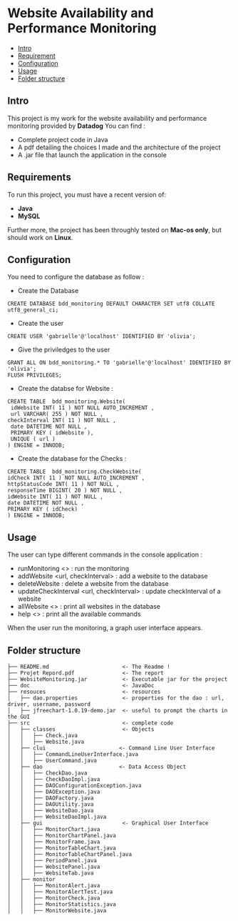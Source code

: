 # Website Availability and Performance Monitoring
- [Intro](#intro)
- [Requirement](#requirements)
- [Configuration](#configuration)
- [Usage](#usage)
- [Folder structure](#folder-structure)

Intro
-----

This project is my work for the website availability and performance monitoring provided by **Datadog**
You can find : 
- Complete project code in Java
- A pdf detailing the choices I made and the architecture of the project 
- A .jar file that launch the application in the console

Requirements
------------

To run this project, you must have a recent version of:
- **Java**
- **MySQL**

Further more, the project has been throughly tested on **Mac-os only**, but should work on **Linux**.

Configuration
-------------

You need to configure the database as follow : 

- Create the Database
``` 
CREATE DATABASE bdd_monitoring DEFAULT CHARACTER SET utf8 COLLATE utf8_general_ci;
``` 
- Create the user 
``` 
CREATE USER 'gabrielle'@'localhost' IDENTIFIED BY 'olivia';
``` 
- Give the priviledges to the user
``` 
GRANT ALL ON bdd_monitoring.* TO 'gabrielle'@'localhost' IDENTIFIED BY 'olivia';
FLUSH PRIVILEGES;
``` 
- Create the databse for Website : 
``` 
CREATE TABLE  bdd_monitoring.Website(
 idWebsite INT( 11 ) NOT NULL AUTO_INCREMENT ,
 url VARCHAR( 255 ) NOT NULL ,
checkInterval INT( 11 ) NOT NULL ,
 date DATETIME NOT NULL ,
 PRIMARY KEY ( idWebsite ),
 UNIQUE ( url )
) ENGINE = INNODB;
``` 

- Create the database for the Checks : 
``` 
CREATE TABLE  bdd_monitoring.CheckWebsite(
idCheck INT( 11 ) NOT NULL AUTO_INCREMENT ,
httpStatusCode INT( 11 ) NOT NULL ,
responseTime BIGINT( 20 ) NOT NULL ,
idWebsite INT( 11 ) NOT NULL ,
date DATETIME NOT NULL ,
PRIMARY KEY ( idCheck)
) ENGINE = INNODB;
``` 

Usage
-------

The user can type different commands in the console application : 
- runMonitoring <> : run the monitoring 
- addWebsite <url, checkInterval> : add a website to the database
- deleteWebsite <url> : delete a website from the database
- updateCheckInterval <url, checkInterval> : update checkInterval of a website 
- allWebsite <> : print all websites in the database
- help <> : print all the available commands

When the user run the monitoring, a graph user interface appears.

Folder structure
----------------
```
├── README.md                       <- The Readme !
├── Projet Repord.pdf               <- The report
├── WebsiteMonitoring.jar           <- Executable jar for the project 
├── doc                             <- JavaDoc
├── resouces                        <- resources 
│   ├── dao.properties              <- properties for the dao : url, driver, username, password
│   ├── jfreechart-1.0.19-demo.jar  <- useful to prompt the charts in the GUI
├── src                             <- complete code
│   ├── classes                     <- Objects
│   │   ├── Check.java
│   │   ├── Website.java
│   ├── clui                       <- Command Line User Interface
│   │   ├── CommandLineUserInterface.java
│   │   ├── UserCommand.java
│   ├── dao                        <- Data Access Object 
│   │   ├── CheckDao.java
│   │   ├── CheckDaoImpl.java
│   │   ├── DAOConfigurationException.java
│   │   ├── DAOException.java
│   │   ├── DAOFactory.java
│   │   ├── DAOUtility.java
│   │   ├── WebsiteDao.java
│   │   ├── WebsiteDaoImpl.java
│   ├── gui                         <- Graphical User Interface
│   │   ├── MonitorChart.java
│   │   ├── MonitorChartPanel.java
│   │   ├── MonitorFrame.java
│   │   ├── MonitorTableChart.java
│   │   ├── MonitorTableChartPanel.java
│   │   ├── PeriodPanel.java
│   │   ├── WebsitePanel.java
│   │   ├── WebsiteTab.java
│   ├── monitor
│   │   ├── MonitorAlert.java
│   │   ├── MonitorAlertTest.java
│   │   ├── MonitorCheck.java
│   │   ├── MonitorStatistics.java 
│   │   ├── MonitorWebsite.java
```
